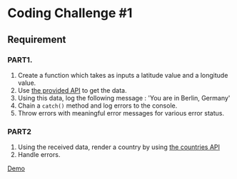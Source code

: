 # Coding Challenge #1

## Requirement

### PART1.

1. Create a function which takes as inputs a latitude value and a longitude value.
2. Use [the provided API](https://geocode.xyz/api) to get the data.
3. Using this data, log the following message : 'You are in Berlin, Germany'
4. Chain a `catch()` method and log errors to the console.
5. Throw errors with meaningful error messages for various error status.

### PART2

1. Using the received data, render a country by using [the countries API](https://restcountries.com/#api-endpoints-v2-all)
2. Handle errors.

[Demo](https://dahhnym.github.io/complete-javascript-course-2022/coding-challenge/section16_promises-async-await-ajax/challenge01/index.html)
